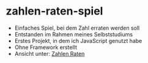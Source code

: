 # zahlen-raten-spiel

- Einfaches Spiel, bei dem Zahl erraten werden soll
- Entstanden im Rahmen meines Selbststudiums
- Erstes Projekt, in dem ich JavaScript genutzt habe
- Ohne Framework erstellt
- Ansicht unter: [Zahlen Raten](https://mandy-blaschke.de/assets/projects/zahlen-raten-spiel/sources/index.html)

